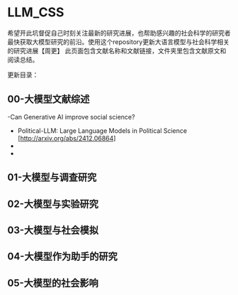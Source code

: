 # LLM_CSS
希望开此坑督促自己时刻关注最新的研究进展，也帮助感兴趣的社会科学的研究者最快获取大模型研究的前沿。使用这个repository更新大语言模型与社会科学相关的研究进展【周更】
此页面包含文献名称和文献链接，文件夹里包含文献原文和阅读总结。

更新目录：
## 00-大模型文献综述
-Can Generative AI improve social science? 
- Political-LLM: Large Language Models in Political Science [http://arxiv.org/abs/2412.06864]
- 
- 
## 01-大模型与调查研究
## 02-大模型与实验研究
## 03-大模型与社会模拟

## 04-大模型作为助手的研究
## 05-大模型的社会影响
